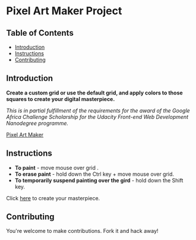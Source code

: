# Pixel Art Maker Project

## Table of Contents

* [Introduction](#introduction)
* [Instructions](#instructions)
* [Contributing](#contributing)

## Introduction

<p><b>Create a custom grid or use the default grid, and apply colors to those squares to create your digital masterpiece.</b></p>

<p><i>This is in partial fulfillment of the requirements for the award of the Google Africa Challenge Scholarship for the Udacity Front-end Web Development Nanodegree programme.</i></p>


[Pixel Art Maker](https://omoleoo.github.io/pixelartmaker/)


## Instructions

* <b>To paint</b> - move mouse over grid .
* <b>To erase paint</b> - hold down the Ctrl key + move mouse over grid.
* <b>To temporarily suspend painting over the gird</b> - hold down the Shift key.


Click [here](https://omoleoo.github.io/pixelartmaker/) to create your masterpiece.


## Contributing

You're welcome to make contributions. Fork it and hack away!
